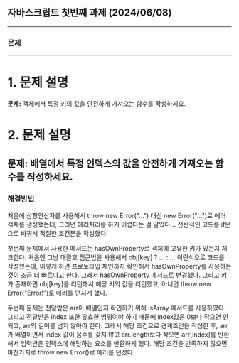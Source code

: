 ## 자바스크립트 첫번째 과제 (2024/06/08)
---
### 문제
---
# 1. 문제 설명
**문제:** 객체에서 특정 키의 값을 안전하게 가져오는 함수를 작성하세요.

# 2. 문제 설명
**문제:** 배열에서 특정 인덱스의 값을 안전하게 가져오는 함수를 작성하세요.
---
### 해결방법
처음에 삼항연산자를 사용해서 throw new Error("...") 대신 new Error("...")로 에러 객체를 생성했는데, 그러면 에러처리를 하기 어렵다는 걸 알았다...
전반적인 코드를 if문으로 바꿔서 적절한 조건문을 작성했다.

첫번째 문제에서 사용한 메서드는 hasOwnProperty로 객체에 고유한 키가 있는지 체크한다.
처음엔 그냥 대괄호 접근법을 사용해서 obj[key] ? ... : ... 이런식으로 코드를 작성했는데, 이렇게 하면 프로토타입 체인까지 확인해서 hasOwnProperty를 사용하는 것이 조금 더 빠르다고 한다. 그래서 hasOwnProperty 메서드로 변경했다. 그리고 키가 존재하면 obj[key]를 리턴해서 해당 키의 값을 리턴했고, 아니면 throw new Error("Error!")로 에러를 던지게 했다.

두번째 문제는 전달받은 arr이 배열인지 확인하기 위해 isArray 메서드를 사용하였다.
그리고 전달받은 index 또한 유효한 범위여야 하기 때문에 index값은 0보다 작으면 안되고, arr의 길이를 넘지 않아야 한다.
그래서 해당 조건으로 경계조건을 작성한 후, arr가 배열이면서 index 값이 음수를 갖지 않고 arr.length보다 작으면 arr[index]를 반환해서 입력받은 인덱스에 해당하는 요소를 반환하게 했다. 해당 조건을 만족하지 않으면 마찬가지로 throw new Error()로 에러를 던졌다.
